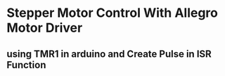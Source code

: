 # Stepper Motor Control With Allegro Motor Driver

## using TMR1 in arduino and Create Pulse in ISR Function

